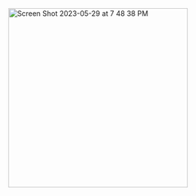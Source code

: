 <img width="360" alt="Screen Shot 2023-05-29 at 7 48 38 PM" src="https://github.com/ram1050/Linux-service-package-management/assets/74604230/8f394c5f-f8d0-4dee-ab74-9293ec05c533">
